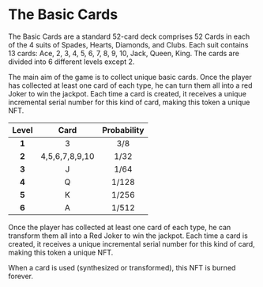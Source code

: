 # The Basic Cards

​The Basic Cards are a standard 52-card deck comprises 52 Cards in each of the 4 suits of Spades, Hearts, Diamonds, and Clubs. Each suit contains 13 cards: Ace, 2, 3, 4, 5, 6, 7, 8, 9, 10, Jack, Queen, King. The cards are divided into 6 different levels except 2. 

The main aim of the game is to collect unique basic cards. Once the player has collected at least one card of each type, he can turn them all into a red Joker to win the jackpot. Each time a card is created, it receives a unique incremental serial number for this kind of card, making this token a unique NFT. 

| Level | Card | Probability |
| :---: | :---: | :---: |
| **1** | 3 | 3/8 |
| **2** | 4,5,6,7,8,9,10 | 1/32 |
| **3** | J | 1/64 |
| **4** | Q | 1/128 |
| **5** | K | 1/256 |
| **6** | A | 1/512 |

​Once the player has collected at least one card of each type, he can transform them all into a Red Joker to win the jackpot. Each time a card is created, it receives a unique incremental serial number for this kind of card, making this token a unique NFT. 

When a card is used \(synthesized or transformed\), this NFT is burned forever. 



